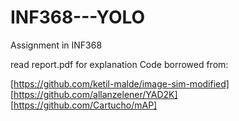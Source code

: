 # INF368---YOLO

Assignment in INF368

read report.pdf for explanation
Code borrowed from:

[https://github.com/ketil-malde/image-sim-modified]
[https://github.com/allanzelener/YAD2K]
[https://github.com/Cartucho/mAP]
